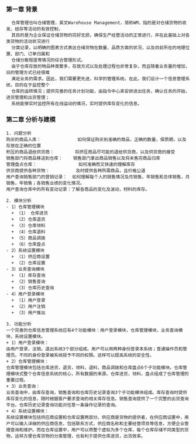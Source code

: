 ### 第一章 背景
      仓库管理也叫仓储管理，英文Warehouse Management，简称WM，指的是对仓储货物的收发、结存等活动的有效控制，
      其目的是为企业保证仓储货物的完好无损，确保生产经营活动的正常进行，并在此基础上对各类货物的活动状况进行
      分类记录，以明确的图表方式表达仓储货物在数量、品质方面的状况，以及目前所在的地理位置、部门、订单归属和
      仓储分散程度等情况的综合管理形式。
      由于仓库存放的物品种类繁多，存放方式以及处理过程也非常复杂，而且随着业务量的增加，旧的管理方式已经很难
      满足业务的需求。因此，我们需要更先进，科学的管理系统。在此，我们设计一个信息管理系统，目的在于监控整个
      仓库的运转情况；提供完善的任务计划功能，由指令中心来安排进出任务，确认任务的开始，进货管理和出货管理；
      系统能够实时监控所有在线运动的情况，实时提供库存变化的信息。
### 第二章 分析与建模
    1. 问题分析
    购买的商品入库：              如何保证购买到准确的商品，正确的数量，保质期，以及存放在正确的位置
    积压的商品退给供货商：        将挤压商品尽可能的退给供货商，以及供货商的接受
    销售部门将商品移送到仓库：    销售部门拿出商品销售以及将未售完商品归库
    管理盘点仓库：                如何准确而又快速的理解库存
    供货商提供各种货物：          及时提供各种所需商品，且价格公道
    用户查询销售部门的营销记录：  如何理解每个人的销售情况及月销售，年销售和总体销售，月销售，年销售；各销售业绩的变化情况。
    用户查询仓库中的所有变动记录：了解各商品的变化及波动，材料的库存。

    2. 模块分析
    - 1）仓库管理模块
      + （1） 仓库进货
      + （2）仓库退货
      + （3）仓库领料
      + （4）仓库退料
      + （5）商品调拨
      + （6）仓库盘点
    - 2）系统设置模块
      + （1）供应商设置
      + （2）仓库设置
    - 3）业务查询模块
      + （1）库存查询
      + （2）销售查询
      + （3）仓库历史查询
    - 4）用户登录模块
      + （1）用户登录
      + （2）用户注销
      + （3）用户推出

    3. 功能分析
    一个完善的仓库信息管理系统应有4个功能模块：用户登录模块，仓库管理模块，业务查询模块，系统设置模块。
    + 1）用户登录模块：
    由用户登录，注销，退出系统3个部分组成。用户可以用两种身份登录本系统；普通操作员和管理员。不同的身份登录被系统授予不同的权限。这样可以提高系统的安全性。
    + 2）仓库管理模块：
    仓库管理模块包括仓库进货，退货，领料，退料，商品调拨和仓库盘点6个子功能模块。仓库管理模块式整个仓库信息系统的核心，所有数据的来源。仓库进货，领料，盘点组成了仓库管理的重要过程。
    + 3）业务查询：
    业务查询中，由库存查询，销售查询和仓库历史记录查询3个子功能模块组成。库存查询时提供库存变化的信息，随时根据客户要求查询的相关库存信息。销售查询提供了一个完整的出货查询平台。仓库历史记录查询功能对任意一条操作记录的查询。
    + 4）系统设置模块：
    系统设置模块包括供应商设置和仓库设置两部分。供应商是货物的提供者，在供应商设置中，用户可以输入详细的供应商信息，包括联系方式，供应商名称和主要经营项目等信息，方便企业管理查询和维护。而在仓库设置中，用户可以蒋整个虚拟为多个仓库，每个仓库存储不同类型的货物，这样方便仓库货物的分类管理，也有利于提供仓库进货，出货效率。
